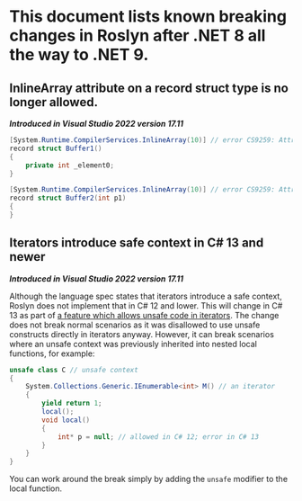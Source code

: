 # This document lists known breaking changes in Roslyn after .NET 8 all the way to .NET 9.


## InlineArray attribute on a record struct type is no longer allowed.

***Introduced in Visual Studio 2022 version 17.11***

```cs
[System.Runtime.CompilerServices.InlineArray(10)] // error CS9259: Attribute 'System.Runtime.CompilerServices.InlineArray' cannot be applied to a record struct.
record struct Buffer1()
{
    private int _element0;
}

[System.Runtime.CompilerServices.InlineArray(10)] // error CS9259: Attribute 'System.Runtime.CompilerServices.InlineArray' cannot be applied to a record struct.
record struct Buffer2(int p1)
{
}
```


## Iterators introduce safe context in C# 13 and newer

***Introduced in Visual Studio 2022 version 17.11***

Although the language spec states that iterators introduce a safe context, Roslyn does not implement that in C# 12 and lower.
This will change in C# 13 as part of [a feature which allows unsafe code in iterators](https://github.com/dotnet/roslyn/issues/72662).
The change does not break normal scenarios as it was disallowed to use unsafe constructs directly in iterators anyway.
However, it can break scenarios where an unsafe context was previously inherited into nested local functions, for example:

```cs
unsafe class C // unsafe context
{
    System.Collections.Generic.IEnumerable<int> M() // an iterator
    {
        yield return 1;
        local();
        void local()
        {
            int* p = null; // allowed in C# 12; error in C# 13
        }
    }
}
```

You can work around the break simply by adding the `unsafe` modifier to the local function.
